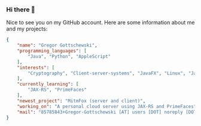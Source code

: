### Hi there 👋

Nice to see you on my GitHub account.
Here are some information about me and my projects:

```json
{
    "name": "Gregor Gottschewski",
    "programming_languages": [
        "Java", "Python", "AppleScript"
    ],
    "interests": [
        "Cryptography", "Client-server-systems", "JavaFX", "Linux", "Jakarta EE"
    ],
    "currently_learning": [
        "JAX-RS", "PrimeFaces"
    ],
    "newest_project": "MitmFox (server and client)",
    "working_on": "A personal cloud server using JAX-RS and PrimeFaces",
    "mail": "85785843+Gregor-Gottschewski [AT] users [DOT] noreply [DOT] github [DOT] com"
}
```
